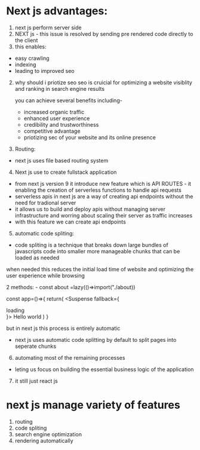 # Next js advantages:

1. next js perform server side
2. NEXT js - this issue is resolved by sending pre rendered code directly to the client
3. this enables:

- easy crawling
- indexing
- leading to improved seo

2. why should i priotize seo
   seo is cruicial for optimizing a website visiblity and ranking in search engine results

   you can achieve several benefits including-

   - increased organic traffic
   - enhanced user experience
   - credibility and trustworthiness
   - competitive advantage
   - priotizing sec of your website and its online presence

3. Routing:

- next js uses file based routing system

4. Next js use to create fullstack application

- from next js version 9 it introduce new feature which is API ROUTES - it enabling the creation of serverless functions to handle api requests
- serverless apis in next js are a way of creating api endpoints without the need for tradional server
- it allows us to build and deploy apis without managing server infrastructure and worring about scaling their server as traffic increases
- with this feature we can create api endpoints

5. automatic code spliting:

- code spliting is a technique that breaks down large bundles of javascripts code into smaller more manageable chunks that can be loaded as needed

when needed this reduces the initial load time of website
and optimizing the user experience while browsing

2 methods: - const about =lazy(()=>import("./about))

const app=()=>{
return(
<Suspense fallback={<div>loading</div>}>
<Text>Hello world</Text>
</Suspense>
)
}

but in next js this process is entirely automatic

- next js uses automatic code splitting by default to split pages into seperate chunks

6. automating most of the remaining processes

- leting us focus on building the essential business logic of the application

7. it still just react js

# next js manage variety of features

1. routing
2. code spliting
3. search engine optimization
4. rendering automatically
